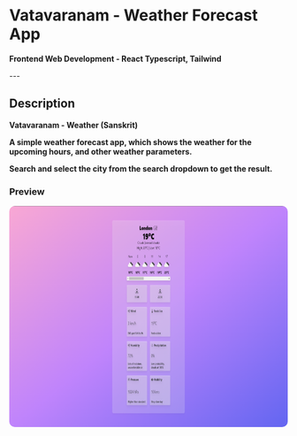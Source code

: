# Vatavaranam - Weather Forecast App
<p>
<b>Frontend Web Development - React Typescript, Tailwind</b>
</p>
---

## Description
<p><b>Vatavaranam - Weather (Sanskrit)<b></p>
<p>A simple weather forecast app, which shows the weather for the upcoming hours, and other weather parameters.</p>
<p>Search and select the city from the search dropdown to get the result.</p>

### Preview
<img src="./Preview.PNG" height="400" style="border-radius:10px;margin-bottom:1rem;" />
